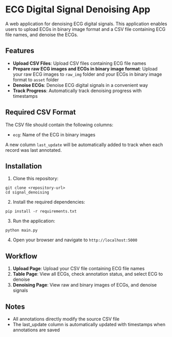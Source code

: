 # ECG Digital Signal Denoising App

A web application for denoising ECG digital signals. This application enables users to upload ECGs in binary image format and a CSV file containing ECG file names, and denoise the ECGs.

## Features

- **Upload CSV Files**: Upload CSV files containing ECG file names
- **Prepare raw ECG images and ECGs in binary image format**: Upload your raw ECG images to `raw_img` folder and your ECGs in binary image format to `asset` folder
- **Denoise ECGs**: Denoise ECG digital signals in a convenient way
- **Track Progress**: Automatically track denoising progress with timestamps

## Required CSV Format

The CSV file should contain the following columns:
- `ecg`: Name of the ECG in binary images


A new column `last_update` will be automatically added to track when each record was last annotated.

## Installation

1. Clone this repository:
```
git clone <repository-url>
cd signal_denoising
```

2. Install the required dependencies:
```
pip install -r requirements.txt
```

3. Run the application:
```
python main.py
```

4. Open your browser and navigate to `http://localhost:5000`

## Workflow

1. **Upload Page**: Upload your CSV file containing ECG file names
2. **Table Page**: View all ECGs, check annotation status, and select ECG to denoise
3. **Denoising Page**: View raw and binary images of ECGs, and denoise signals

## Notes

- All annotations directly modify the source CSV file
- The last_update column is automatically updated with timestamps when annotations are saved
